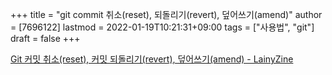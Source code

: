 +++
title = "git commit 취소(reset), 되돌리기(revert), 덮어쓰기(amend)"
author = [7696122]
lastmod = 2022-01-19T10:21:31+09:00
tags = ["사용법", "git"]
draft = false
+++

[Git 커밋 취소(reset), 커밋 되돌리기(revert), 덮어쓰기(amend) - LainyZine](https://www.lainyzine.com/ko/article/git-reset-and-git-revert-and-git-commit-amend/)
